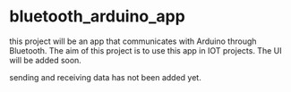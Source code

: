 # bluetooth_arduino_app

this project will be an app that communicates with Arduino through Bluetooth. The aim of this project is to use this app in IOT projects. The UI will be added soon.

sending and receiving data has not been added yet.
